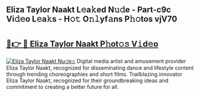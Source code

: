 ## Eliza Taylor Naakt L𝚎a𝚔ed N𝚞𝚍e - Part-c9c Vi𝚍𝚎o L𝚎a𝚔s - H𝚘𝚝 O𝚗𝚕yf𝚊ns P𝚑𝚘tos vjV70

# <h2><a href="http://kf0ftnj.oniu.top/?m=Eliza+Taylor+Naakt">🔗👉 🔴 Eliza Taylor Naakt P𝚑ot𝚘𝚜 V𝚒d𝚎o</a></h2>

[![Eliza Taylor Naakt Nu𝚍e𝚜](https://i.imgur.com/0qMVB7G.gif)](http://kf0ftnj.oniu.top/?m=Eliza+Taylor+Naakt)
Digital media artist and amusement provider Eliza Taylor Naakt, recognized for disseminating dance and lifestyle content through trending choreographies and short films. Trailblazing innovator Eliza Taylor Naakt, recognized for their groundbreaking ideas and commitment to creating a better future for all.  
